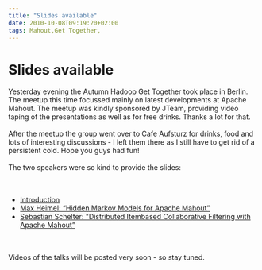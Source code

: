 ```yaml
---
title: "Slides available"
date: 2010-10-08T09:19:20+02:00
tags: Mahout,Get Together,
---
```


# Slides available


Yesterday evening the Autumn Hadoop Get Together took place in Berlin. The meetup this time focussed mainly on latest 
developments at Apache Mahout. The meetup was kindly sponsored by JTeam, providing video taping of the presentations as 
well as for free drinks. Thanks a lot for that.<br><br>After the meetup the group went over to Cafe Aufsturz for 
drinks, food and lots of interesting discussions - I left them there as I still have to get rid of a persistent cold. 
Hope you guys had fun!<br><br>The two speakers were so kind to provide the slides:<br><br><ul><br><li><a 
href="http://isabel-drost.de/hadoop/slides/DankeOct10.pdf">Introduction</a><br><li><a 
href="http://isabel-drost.de/hadoop/slides/HMM.pdf">Max Heimel: “Hidden Markov Models for Apache Mahout”</a><br><li><a 
href="http://isabel-drost.de/hadoop/slides/collabMahout.pdf">Sebastian Schelter: "Distributed Itembased Collaborative 
Filtering with Apache Mahout”</a><br></ul><br><br>Videos of the talks will be posted very soon - so stay tuned.

